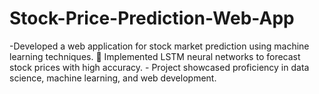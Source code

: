 # Stock-Price-Prediction-Web-App
-Developed a web application for stock market prediction using machine learning techniques.  Implemented LSTM neural networks to forecast stock prices with high accuracy. - Project showcased proficiency in data science, machine learning, and web development.
